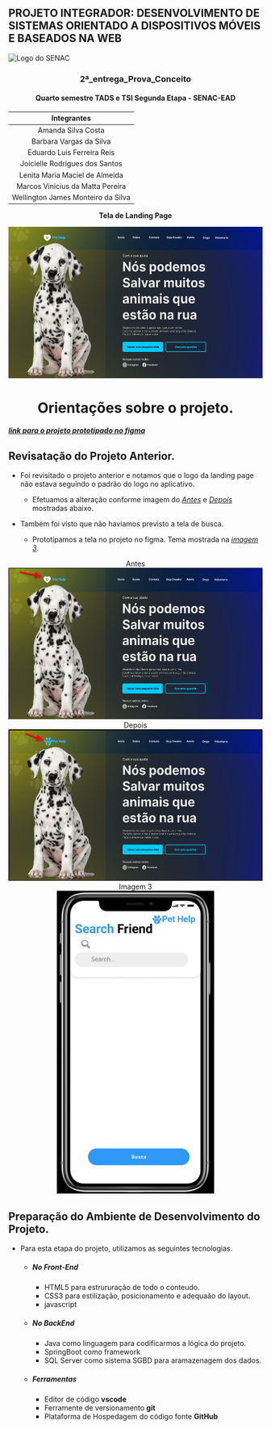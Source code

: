 ## PROJETO INTEGRADOR: DESENVOLVIMENTO DE SISTEMAS ORIENTADO A DISPOSITIVOS MÓVEIS E BASEADOS NA WEB

![Logo do SENAC](	https://upload.wikimedia.org/wikipedia/commons/thumb/8/86/Senac_logo.svg/653px-Senac_logo.svg.png)
### <center>2ª_entrega_Prova_Conceito </center>
#### <center> Quarto semestre TADS e TSI Segunda Etapa - SENAC-EAD </center>


|Integrantes|
|:-:|
|Amanda Silva Costa|
|Barbara Vargas da Silva|
|Eduardo Luis Ferreira Reis|
|Joicielle Rodrigues dos Santos|
|Lenita Maria Maciel de Almeida|
|Marcos Vinicius da Matta Pereira|
|Wellington James Monteiro da Silva|

**<center> Tela de Landing Page </center>**
<center><img height="300vh" src="assets/img/tela_landing.png">

</center>

# <center>Orientações sobre o projeto.</center>

#### [*link para o projeto prototipado no figma*](https://www.figma.com/file/COeng6h6d2scS4rAcoG7aG/Pet-Help?type=design&node-id=0%3A1&mode=design&t=IQr1n4B0g45DzxYb-1)

## Revisatação do Projeto Anterior.

* Foi revisitado o projeto anterior e notamos que o logo da landing page não estava seguindo o padrão do logo no aplicativo.
    * Efetuamos a alteração conforme imagem do <u>*Antes*</u> e <u>*Depois*</u> mostradas abaixo.

* Também foi visto que não haviamos previsto a tela de busca.
    * Prototipamos a tela no projeto no figma. Tema mostrada na <u>*imagem 3*</u>.

 <center>Antes</center>
    <center><img height="300vh" src="/assets/img/LandingPageLogoBefore.png"></center>

<center>Depois</center>
    <center><img height="300vh" src="/assets/img/LandingPageLogoAfter.png"></center>



<center>Imagem 3</center>
  <center> <img height="600vh" src="/assets/img/tela_search.png"></center>
    

## Preparação do Ambiente de Desenvolvimento do Projeto.

* Para esta etapa do projeto, utilizamos as seguintes tecnologias.
    * ##### No Front-End

        * HTML5 para estrururação de todo o conteudo.
        * CSS3 para estilização, posicionamento e adequaão do layout.
        * javascript

    * ##### No BackEnd

        * Java como linguagem para codificarmos a lógica do projeto.
        * SpringBoot como framework
        * SQL Server como sistema SGBD para aramazenagem dos dados.


    * ##### Ferramentas

        * Editor de código **vscode**
        * Ferramente de versionamento **git**
        * Plataforma de Hospedagem do código fonte **GitHub**

        